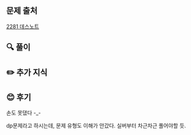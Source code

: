 ## 문제 출처

<a href="https://www.acmicpc.net/problem/2281" rel="nofollow">2281 데스노트</a>

## 🔍 풀이



## ✏️ 추가 지식



## 😊 후기

손도 못댔다 -_- 

dp문제라고 하시는데, 문제 유형도 이해가 안갔다. 
실버부터 차근차근 풀어야할 듯.